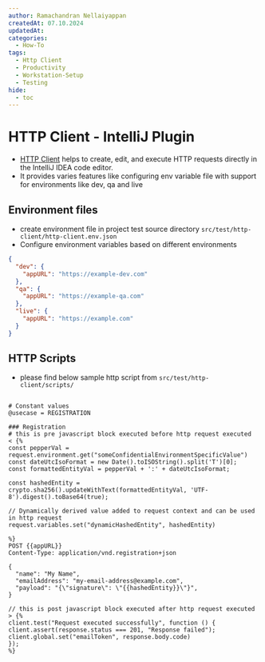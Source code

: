 ```yaml
---
author: Ramachandran Nellaiyappan
createdAt: 07.10.2024
updatedAt: 
categories:
  - How-To
tags:
  - Http Client
  - Productivity
  - Workstation-Setup
  - Testing
hide:
  - toc
---
```


# HTTP Client - IntelliJ Plugin

- [HTTP Client](https://www.jetbrains.com/help/idea/http-client-in-product-code-editor.html) helps to create, edit, and
  execute HTTP requests directly in the IntelliJ IDEA code editor.
- It provides varies features like configuring env variable file with support for environments like dev, qa and live

## Environment files

- create environment file in project test source directory `src/test/http-client/http-client.env.json`
- Configure environment variables based on different environments

```json
{
  "dev": {
    "appURL": "https://example-dev.com"
  },
  "qa": {
    "appURL": "https://example-qa.com"
  },
  "live": {
    "appURL": "https://example.com"
  }
}
```

## HTTP Scripts

- please find below sample http script from `src/test/http-client/scripts/`

```

# Constant values
@usecase = REGISTRATION

### Registration
# this is pre javascript block executed before http request executed
< {%
const pepperVal = request.environment.get("someConfidentialEnvironmentSpecificValue")
const dateUtcIsoFormat = new Date().toISOString().split('T')[0];
const formattedEntityVal = pepperVal + ':' + dateUtcIsoFormat;

const hashedEntity = crypto.sha256().updateWithText(formattedEntityVal, 'UTF-8').digest().toBase64(true);

// Dynamically derived value added to request context and can be used in http request
request.variables.set("dynamicHashedEntity", hashedEntity)

%}
POST {{appURL}}
Content-Type: application/vnd.registration+json

{
  "name": "My Name",
  "emailAddress": "my-email-address@example.com",
  "payload": "{\"signature\": \"{{hashedEntity}}\"}",
}

// this is post javascript block executed after http request executed
> {%
client.test("Request executed successfully", function () {
client.assert(response.status === 201, "Response failed");
client.global.set("emailToken", response.body.code)
});
%}

```